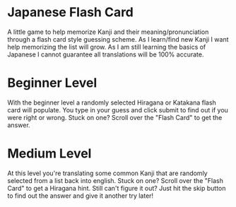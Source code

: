 # Japanese Flash Card
A little game to help  memorize Kanji and their meaning/pronunciation through a flash card style guessing scheme. As I learn/find new Kanji I want help memorizing the list will grow. As I am still learning the basics of Japanese I cannot guarantee all translations will be 100% accurate.

# Beginner Level
With the beginner level a randomly selected Hiragana or Katakana flash card will populate. You type in your guess and click submit to find out if you were right or wrong. Stuck on one? Scroll over the "Flash Card" to get the answer.

# Medium Level
At this level you're translating some common Kanji that are randomly selected from a list back into english. Stuck on one?  Scroll over the "Flash Card" to get a Hiragana hint. Still can't figure it out? Just hit the skip button to find out the answer and give it another try later!
